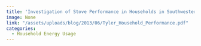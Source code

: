 ```yaml
---
title: 'Investigation of Stove Performance in Households in Southwestern Uganda'
image: None
link: "/assets/uploads/blog/2013/06/Tyler_Household_Performance.pdf"
categories:
  - Household Energy Usage
---
```

